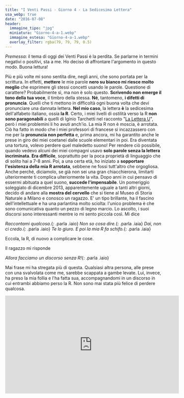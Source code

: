 ```yaml
---
title: "I Venti Passi - Giorno 4 - La Sedicesima Lettera"
usa_webp: true
date: "2016-07-08"
header:
  immagine_tipo: "jpg"
  miniatura: "Giorno-4-a-1.webp"
  immagine_estesa: "Giorno-4-a-1.webp"
  overlay_filter: rgba(79, 79, 79, 0.5)
---
```



_Premessa_: il tema di oggi dei Venti Passi è la perdita. Se parlarne in termini negativi o positivi, sta a me. Ho deciso di affrontare l'argomento in questo modo. Buona lettura!

Più e più volte mi sono sentita dire, negli anni, che sono portata per la scrittura. In effetti, **mettere** le mie parole **nero su bianco mi riesce molto meglio** che esprimere gli stessi concetti usando le parole. Questione di carattere? Probabilmente sì, ma non è solo questo. **Scrivendo non emerge il tono della tua voce**, il timbro della stessa. **Né**, tantomeno, **i difetti di pronuncia**. Quelli che ti mettono in difficoltà ogni buona volta che devi pronunciare una dannata lettera. **Nel mio caso**, la lettera **è** la sedicesima dell'alfabeto italiano, ossia **la R**. Certo, i miei livelli di ostilità verso la R **non sono paragonabili** a quelli di Iginio Tarchetti nel racconto "[La Lettera U](https://it.wikisource.org/wiki/Racconti_fantastici/La_lettera_U)", però i miei problemini li ho avuti anch'io. La mia R non è moscia, è arrotata. Ciò ha fatto in modo che i miei professori di francese si incazzassero con me per la **pronuncia non perfetta** e, prima ancora, mi ha garantito anche le prese in giro dei miei coetanei dalle scuole elementari in poi. Era diventata una tortura, volevo perdere quel maledetto suono! Per rendere ciò possibile, quando vedevo alcuni dei miei compagni usavo **solo parole senza la lettera incriminata**. **Era difficile**, soprattutto per la poca proprietà di linguaggio che di solito hai a 7-8 anni. Poi, a una certa età, ho iniziato a **sopportare l'esistenza della mia R arrotata**, sebbene ne fossi tutt'altro che orgogliosa. Anche perché, diciamolo, se già non sei una gran chiacchierona, limitarti ulteriormente ti complica ulteriormente la vita. Dopo anni in cui pensavo di essermi abituata a quel suono, **succede l'impensabile**. Un pomeriggio soleggiato di dicembre 2013, apparentemente uguale a tanti altri giorni, decido di andare alla **mostra del cervello** che si tiene al Museo di Storia Naturale a Milano e conosco un ragazzo. E' un tipo brillante, ha il fascino dell'intellettuale e ha una parlantina molto sciolta: l'unico problema è che sono comunicativa quanto un pezzo di legno marcio. Lo ascolto, i suoi discorsi sono interessanti mentre io mi sento piccola così. Mi dice

_Raccontami qualcosa._{: .parla .iaio}
_Non so cosa dire._{: .parla .iaia}
_Dai, non ci credo._{: .parla .iaio}
_Te lo giuro. E poi la mia R fa schifo._{: .parla .iaia}

Eccola, la R, di nuovo a complicare le cose.

Il ragazzo mi risponde

_Allora facciamo un discorso senza R!_{: .parla .iaio}

Mai frase mi ha stregata più di questa. Qualsiasi altra persona, alle prese con una svalvolata come me, sarebbe scappata a gambe levate. Lui, invece, ha preso la mia follia e l'ha fatta sua, accompagnandomi in un discorso in cui entrambi abbiamo perso la R. Non sono mai stata più felice di perdere qualcosa.

<iframe width="560" height="315" src="https://www.youtube.com/embed/Ek0SgwWmF9w" frameborder="0" allow="accelerometer; autoplay; encrypted-media; gyroscope; picture-in-picture" allowfullscreen></iframe>
